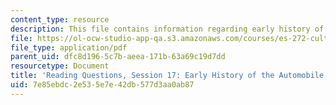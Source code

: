 ```yaml
---
content_type: resource
description: This file contains information regarding early history of the automobile.
file: https://ol-ocw-studio-app-qa.s3.amazonaws.com/courses/es-272-culture-tech-spring-2003/7e85ebdc2e535e7e42db577d3aa0ab87_MITES_272S03_q17.pdf
file_type: application/pdf
parent_uid: dfc8d196-5c7b-aeea-171b-63a69c19d7dd
resourcetype: Document
title: 'Reading Questions, Session 17: Early History of the Automobile'
uid: 7e85ebdc-2e53-5e7e-42db-577d3aa0ab87
---
```

